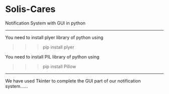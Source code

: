 # Solis-Cares
Notification System with GUI in python

************************************
You need to install plyer library of python using 
>>> pip install plyer


You need to install PIL library of python using 
>>> pip install Pillow

************************************

We have used Tkinter to complete the GUI part of our notification system......
